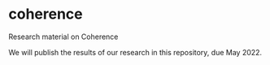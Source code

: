 # coherence
Research material on Coherence

We will publish the results of our research in this repository, due May 2022.
